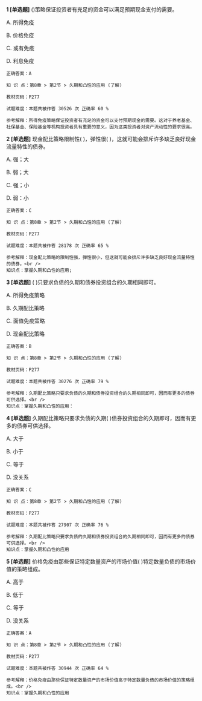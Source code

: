 **1 [单选题]** ()策略保证投资者有充足的资金可以满足预期现金支付的需要。

A. 所得免疫

B. 价格免疫

C. 或有免疫

D. 利息免疫 

```
正确答案：A

知 识 点：第8章 > 第2节 > 久期和凸性的应用 (了解)

教材页码：P277

试题难度：本题共被作答 30526 次 正确率 60 %

参考解释：所得免疫策略保证投资者有充足的资金可以支付预期现金的需要。这对于养老基金、社保基金、保险基金等机构投资者具有重要的意义，因为这类投资者对资产流动性的要求很高。
```


**2 [单选题]** 现金配比策略限制性( )，弹性很( )，这就可能会排斥许多缺乏良好现金流量特性的债券。

A. 强；大

B. 弱；大

C. 强；小

D. 弱：小 

```
正确答案：C

知 识 点：第8章 > 第2节 > 久期和凸性的应用 (了解)

教材页码：P277

试题难度：本题共被作答 28178 次 正确率 65 %

参考解释：现金配比策略的限制性强，弹性很小，但这就可能会排斥许多缺乏良好现金流量特性的债券。<br />
知识点：掌握久期和凸性的应用;
```


**3 [单选题]** ( )只要求负债的久期和债券投资组合的久期相同即可。

A. 所得免疫策略

B. 久期配比策略

C. 面值免疫策略

D. 现金配比策略 

```
正确答案：B

知 识 点：第8章 > 第2节 > 久期和凸性的应用 (了解)

教材页码：P277

试题难度：本题共被作答 30276 次 正确率 79 %

参考解释：久期配比策略只要求负债的久期和债券投资组合的久期相同即可，因而有更多的债券可供选择。<br />
知识点：掌握久期和凸性的应用：
```


**4 [单选题]** 久期配比策略只要求负债的久期( )债券投资组合的久期即可，因而有更多的债券可供选择。

A. 大于

B. 小于

C. 等于

D. 没关系 

```
正确答案：C

知 识 点：第8章 > 第2节 > 久期和凸性的应用 (了解)

教材页码：P277

试题难度：本题共被作答 27907 次 正确率 76 %

参考解释：久期配比策略只要求负债的久期和债券投资组合的久期相同即可，因而有更多的债券可供选择。<br />
知识点：掌握久期和凸性的应用
```


**5 [单选题]** 价格免疫由那些保证特定数量资产的市场价值( )特定数量负债的市场价值的策略组成。

A. 高于

B. 低于

C. 等于

D. 没关系 

```
正确答案：A

知 识 点：第8章 > 第2节 > 久期和凸性的应用 (了解)

教材页码：P277

试题难度：本题共被作答 30944 次 正确率 64 %

参考解释：价格免疫由那些保证特定数量资产的市场价值高于特定数量负债的市场价值的策略组成。<br />
知识点：掌握久期和凸性的应用
```

